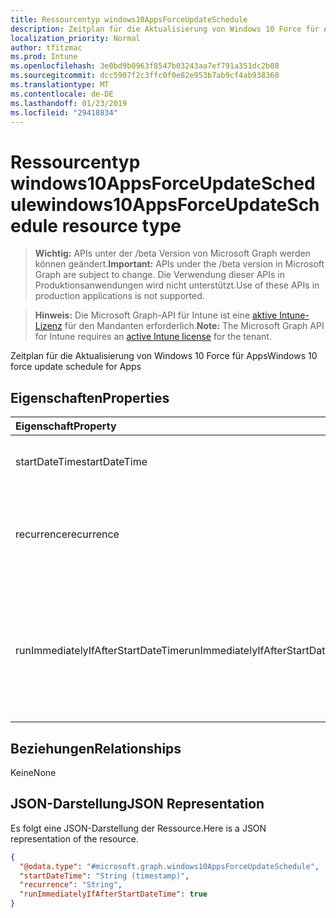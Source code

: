 ```yaml
---
title: Ressourcentyp windows10AppsForceUpdateSchedule
description: Zeitplan für die Aktualisierung von Windows 10 Force für Apps
localization_priority: Normal
author: tfitzmac
ms.prod: Intune
ms.openlocfilehash: 3e0bd9b0963f8547b03243aa7ef791a351dc2b08
ms.sourcegitcommit: dcc5907f2c3ffc0f0e82e953b7ab9cf4ab938360
ms.translationtype: MT
ms.contentlocale: de-DE
ms.lasthandoff: 01/23/2019
ms.locfileid: "29418834"
---
```

# <a name="windows10appsforceupdateschedule-resource-type"></a><span data-ttu-id="365a6-103">Ressourcentyp windows10AppsForceUpdateSchedule</span><span class="sxs-lookup"><span data-stu-id="365a6-103">windows10AppsForceUpdateSchedule resource type</span></span>

> <span data-ttu-id="365a6-104">**Wichtig:** APIs unter der /beta Version von Microsoft Graph werden können geändert.</span><span class="sxs-lookup"><span data-stu-id="365a6-104">**Important:** APIs under the /beta version in Microsoft Graph are subject to change.</span></span> <span data-ttu-id="365a6-105">Die Verwendung dieser APIs in Produktionsanwendungen wird nicht unterstützt.</span><span class="sxs-lookup"><span data-stu-id="365a6-105">Use of these APIs in production applications is not supported.</span></span>

> <span data-ttu-id="365a6-106">**Hinweis:** Die Microsoft Graph-API für Intune ist eine [aktive Intune-Lizenz](https://go.microsoft.com/fwlink/?linkid=839381) für den Mandanten erforderlich.</span><span class="sxs-lookup"><span data-stu-id="365a6-106">**Note:** The Microsoft Graph API for Intune requires an [active Intune license](https://go.microsoft.com/fwlink/?linkid=839381) for the tenant.</span></span>

<span data-ttu-id="365a6-107">Zeitplan für die Aktualisierung von Windows 10 Force für Apps</span><span class="sxs-lookup"><span data-stu-id="365a6-107">Windows 10 force update schedule for Apps</span></span>

## <a name="properties"></a><span data-ttu-id="365a6-108">Eigenschaften</span><span class="sxs-lookup"><span data-stu-id="365a6-108">Properties</span></span>
|<span data-ttu-id="365a6-109">Eigenschaft</span><span class="sxs-lookup"><span data-stu-id="365a6-109">Property</span></span>|<span data-ttu-id="365a6-110">Typ</span><span class="sxs-lookup"><span data-stu-id="365a6-110">Type</span></span>|<span data-ttu-id="365a6-111">Beschreibung</span><span class="sxs-lookup"><span data-stu-id="365a6-111">Description</span></span>|
|:---|:---|:---|
|<span data-ttu-id="365a6-112">startDateTime</span><span class="sxs-lookup"><span data-stu-id="365a6-112">startDateTime</span></span>|<span data-ttu-id="365a6-113">DateTimeOffset</span><span class="sxs-lookup"><span data-stu-id="365a6-113">DateTimeOffset</span></span>|<span data-ttu-id="365a6-114">Starten Sie die Startzeit für die Force neu.</span><span class="sxs-lookup"><span data-stu-id="365a6-114">The start time for the force restart.</span></span>|
|<span data-ttu-id="365a6-115">recurrence</span><span class="sxs-lookup"><span data-stu-id="365a6-115">recurrence</span></span>|[<span data-ttu-id="365a6-116">windows10AppsUpdateRecurrence</span><span class="sxs-lookup"><span data-stu-id="365a6-116">windows10AppsUpdateRecurrence</span></span>](../resources/intune-deviceconfig-windows10appsupdaterecurrence.md)|<span data-ttu-id="365a6-117">Serie planen.</span><span class="sxs-lookup"><span data-stu-id="365a6-117">Recurrence schedule.</span></span> <span data-ttu-id="365a6-118">Mögliche Werte: sind `none`, `daily`, `weekly` und `monthly`.</span><span class="sxs-lookup"><span data-stu-id="365a6-118">Possible values are: `none`, `daily`, `weekly`, `monthly`.</span></span>|
|<span data-ttu-id="365a6-119">runImmediatelyIfAfterStartDateTime</span><span class="sxs-lookup"><span data-stu-id="365a6-119">runImmediatelyIfAfterStartDateTime</span></span>|<span data-ttu-id="365a6-120">Boolean</span><span class="sxs-lookup"><span data-stu-id="365a6-120">Boolean</span></span>|<span data-ttu-id="365a6-121">Bei true wird die Aufgabe sofort ausgeführt, wenn StartDateTime in der Vergangenheit andere Person ist, wird zur nächsten Serie ausgeführt wird.</span><span class="sxs-lookup"><span data-stu-id="365a6-121">If true, runs the task immediately if StartDateTime is in the past, else, runs at the next recurrence.</span></span>|

## <a name="relationships"></a><span data-ttu-id="365a6-122">Beziehungen</span><span class="sxs-lookup"><span data-stu-id="365a6-122">Relationships</span></span>
<span data-ttu-id="365a6-123">Keine</span><span class="sxs-lookup"><span data-stu-id="365a6-123">None</span></span>

## <a name="json-representation"></a><span data-ttu-id="365a6-124">JSON-Darstellung</span><span class="sxs-lookup"><span data-stu-id="365a6-124">JSON Representation</span></span>
<span data-ttu-id="365a6-125">Es folgt eine JSON-Darstellung der Ressource.</span><span class="sxs-lookup"><span data-stu-id="365a6-125">Here is a JSON representation of the resource.</span></span>
<!-- {
  "blockType": "resource",
  "@odata.type": "microsoft.graph.windows10AppsForceUpdateSchedule"
}
-->
``` json
{
  "@odata.type": "#microsoft.graph.windows10AppsForceUpdateSchedule",
  "startDateTime": "String (timestamp)",
  "recurrence": "String",
  "runImmediatelyIfAfterStartDateTime": true
}
```




